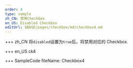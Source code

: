 ```yaml
---
order: 4
type: sample
zh_CN: 禁用Checkbox
en_US: Disabled Checkbox
editUrl: $BASE/pages/checkbox/md/checkbox4.md
---
```


+++ zh_CN
将<Code>disabled</Code>设置为<Code>true</Code>后，将禁用对应的 Checkbox.

+++ en_US
ck4

+++ SampleCode
fileName: Checkbox4
